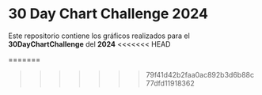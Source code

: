 # 30 Day Chart Challenge 2024

Este repositorio contiene los gráficos realizados para el **30DayChartChallenge** del **2024**
<<<<<<< HEAD


=======
>>>>>>> 79f41d42b2faa0ac892b3d6b88c77dfd11918362
